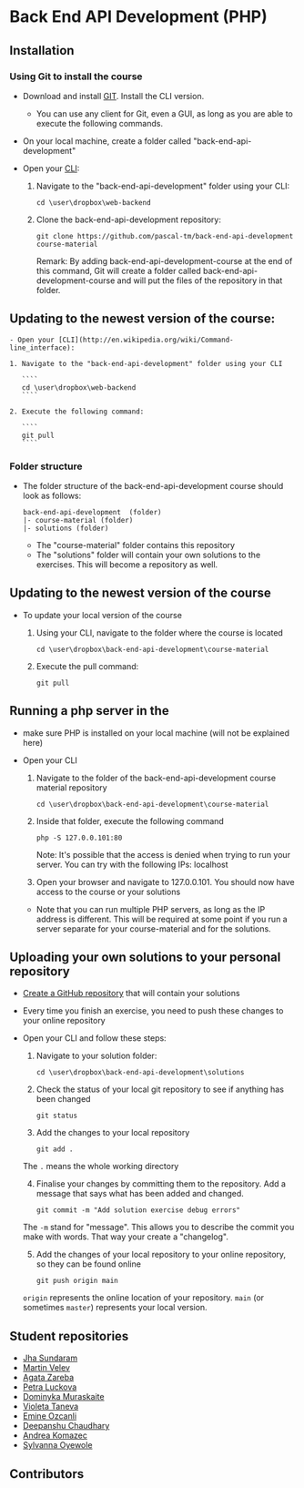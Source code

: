 Back End API Development (PHP)
===========

## Installation

### Using Git to install the course

  - Download and install [GIT](http://git-scm.com/). Install the CLI version.
    - You can use any client for Git, even a GUI, as long as you are able to execute the following commands.

  - On your local machine, create a folder called "back-end-api-development" 

  - Open your [CLI](http://en.wikipedia.org/wiki/Command-line_interface):

    1. Navigate to the "back-end-api-development" folder using your CLI:

       ````
       cd \user\dropbox\web-backend
       ````

    2. Clone the back-end-api-development repository:
       
       ````
       git clone https://github.com/pascal-tm/back-end-api-development course-material
       ````
       Remark: By adding back-end-api-development-course at the end of this command, Git will create a folder called back-end-api-development-course and will put the files of the repository in that folder.


## Updating to the newest version of the course:

    - Open your [CLI](http://en.wikipedia.org/wiki/Command-line_interface):

    1. Navigate to the "back-end-api-development" folder using your CLI
    
       ````
       cd \user\dropbox\web-backend
       ````

    2. Execute the following command:
       
       ````
       git pull
       ````

### Folder structure

  - The folder structure of the back-end-api-development course should look as follows:
  
    ```
    back-end-api-development  (folder)
    |- course-material (folder)
    |- solutions (folder)
    ```
  
    - The "course-material" folder contains this repository
    - The "solutions" folder will contain your own solutions to the exercises. This will become a repository as well.

## Updating to the newest version of the course

  - To update your local version of the course
    1. Using your CLI, navigate to the folder where the course is located
    
       ````
       cd \user\dropbox\back-end-api-development\course-material
       ````
    2. Execute the pull command:
       
       ````
       git pull
       ````

## Running a php server in the 

  - make sure PHP is installed on your local machine (will not be explained here)

  - Open your CLI
      1. Navigate to the folder of the back-end-api-development course material repository
         ````
         cd \user\dropbox\back-end-api-development\course-material
         ````
      2. Inside that folder, execute the following command

         ````
         php -S 127.0.0.101:80
         ````

         Note: It's possible that the access is denied when trying to run your server. You can try with the following IPs: localhost

      3. Open your browser and navigate to 127.0.0.101. You should now have access to the course or your solutions

      - Note that you can run multiple PHP servers, as long as the IP address is different. This will be required at some point if you run a server separate for your course-material and for the solutions.

## Uploading your own solutions to your personal repository

  - [Create a GitHub repository](https://help.github.com/articles/create-a-repo) that will contain your solutions

  - Every time you finish an exercise, you need to push these changes to your online repository

  - Open your CLI and follow these steps:

    1. Navigate to your solution folder:
       ````
       cd \user\dropbox\back-end-api-development\solutions
       ````

    2. Check the status of your local git repository to see if anything has been changed
       ````
       git status
       ````

    3. Add the changes to your local repository
       ````
       git add .
       ````
    The `.` means the whole working directory

    4. Finalise your changes by committing them to the repository. Add a message that says what has been added and changed.
       ````
       git commit -m "Add solution exercise debug errors"
       ````
    The `-m` stand for "message". This allows you to describe the commit you make with words. That way your create a "changelog". 

    5. Add the changes of your local repository to your online repository, so they can be found online
       ````
       git push origin main
       ````
    `origin` represents the online location of your repository. `main` (or sometimes `master`) represents your local version.


## Student repositories

- [Jha Sundaram](https://github.com/exyzee/tmbackend-2025)
- [Martin Velev](https://github.com/MartinVelev11/back-end-api-solutions)
- [Agata Zareba](https://github.com/agata0500/BACK-END-SOLUTIONS)
- [Petra Luckova](https://github.com/Petra712/back-end-solutions.git)
- [Dominyka Muraskaite](https://github.com/dominykam/backendsolutions)
- [Violeta Taneva](https://github.com/VioletaTaneva/Back_End_Solutions.git)
- [Emine Ozcanli](https://github.com/emin6oz/BackendApi)
- [Deepanshu Chaudhary](https://github.com/deepanshuc7/backendAPIclass)
- [Andrea Komazec](https://github.com/Wawa755/back-end-api-development.git)
- [Sylvanna Oyewole](https://github.com/Oyewolesyl/Solutions.git)

## Contributors
